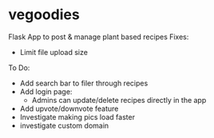 # vegoodies
Flask App to post &amp; manage plant based recipes
Fixes:
- Limit file upload size

To Do:
- Add search bar to filer through recipes
- Add login page:
  - Admins can update/delete recipes directly in the app
- Add upvote/downvote feature
- Investigate making pics load faster
- investigate custom domain

